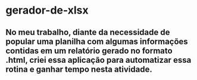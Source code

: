 # gerador-de-xlsx

## No meu trabalho, diante da necessidade de popular uma planilha com algumas informações contidas em um relatório gerado no formato .html, criei essa aplicação para automatizar essa rotina e ganhar tempo nesta atividade.